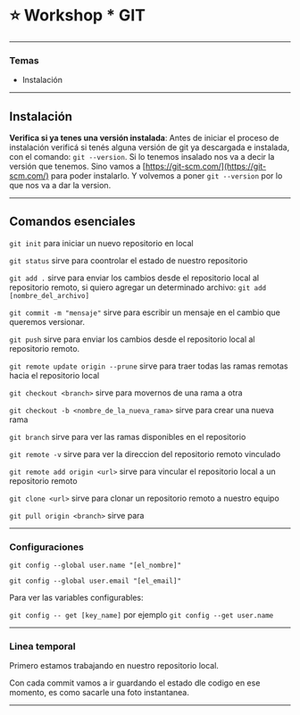 # :star: Workshop * GIT 
---

### Temas

- Instalación

---

## Instalación

**Verifica si ya tenes una versión instalada**:  Antes de iniciar el proceso de instalación verificá si tenés alguna versión de git ya descargada e instalada, con el comando: ```git --version```. Si lo tenemos insalado nos va a decir la versión que tenemos. Sino vamos a [https://git-scm.com/](https://git-scm.com/) para poder instalarlo. Y volvemos a poner ```git --version``` por lo que nos va a dar la version.

---

## Comandos esenciales

```git init``` para iniciar un nuevo repositorio en local

```git status``` sirve para coontrolar el estado de nuestro repositorio

```git add .``` sirve para enviar los cambios desde el repositorio local al repositorio remoto, si quiero agregar un determinado archivo: ```git add [nombre_del_archivo]```

```git commit -m "mensaje"``` sirve para escribir un mensaje en el cambio que queremos versionar.

```git push``` sirve para enviar los cambios desde el repositorio local al repositorio remoto.

```git remote update origin --prune``` sirve para traer todas las ramas remotas hacia el repositorio local

```git checkout <branch>``` sirve para movernos de una rama a otra

```git checkout -b <nombre_de_la_nueva_rama>``` sirve para crear una nueva rama

```git branch``` sirve para ver las ramas disponibles en el repositorio

```git remote -v``` sirve para ver la direccion del repositorio remoto vinculado

```git remote add origin <url>``` sirve para vincular el repositorio local a un repositorio remoto

```git clone <url>``` sirve para clonar un repositorio remoto a nuestro equipo

```git pull origin <branch>``` sirve para

---

### Configuraciones


```git config --global user.name "[el_nombre]" ```

```git config --global user.email "[el_email]" ```

Para ver las variables configurables:

```git config -- get [key_name]``` por ejemplo ```git config --get user.name```


---

### Linea temporal

Primero estamos trabajando en nuestro repositorio local.

Con cada commit vamos a ir guardando el estado dle codigo en ese momento, es como sacarle una foto instantanea.

---

